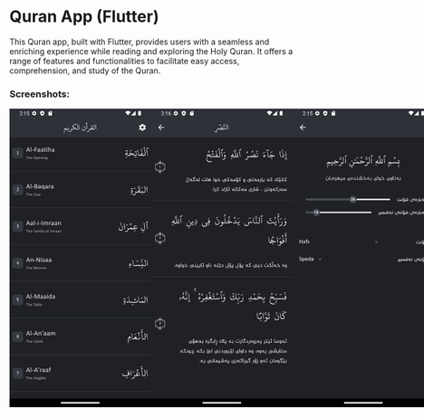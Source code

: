 # Quran App (Flutter)

This Quran app, built with Flutter, provides users with a seamless and enriching experience while reading and exploring the Holy Quran. It offers a range of features and functionalities to facilitate easy access, comprehension, and study of the Quran.

<h3>Screenshots:</h3>

<div style="display:flex; justify-content: space-between;">
  <img src="assets/screenshots/1.png" alt="Quran Screenshot 1" width="250" />
  <img src="assets/screenshots/2.png" alt="Quran Screenshot 2" width="250" />
  <img src="assets/screenshots/3.png" alt="Quran Screenshot 3" width="250" />
</div>
